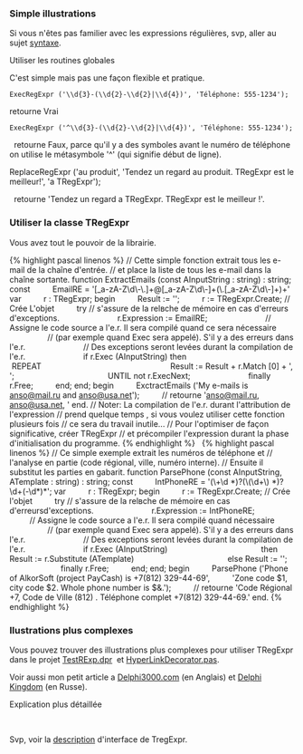 ### Simple illustrations

Si vous n'êtes pas familier avec les expressions régulières, svp, aller
au sujet [syntaxe](regexp_syntax.html).

Utiliser les routines globales

C'est simple mais pas une façon flexible et pratique.

    ExecRegExpr ('\\d{3}-(\\d{2}-\\d{2}|\\d{4})', 'Téléphone: 555-1234');

retourne Vrai

    ExecRegExpr ('^\\d{3}-(\\d{2}-\\d{2}|\\d{4})', 'Téléphone: 555-1234');

   retourne Faux, parce qu'il y a des symboles avant le numéro de
téléphone on utilise le métasymbole '^' (qui signifie début de ligne).

ReplaceRegExpr ('au produit', 'Tendez un regard au produit. TRegExpr est
le meilleur!', 'а TRegExpr');

   retourne 'Tendez un regard а TRegExpr. TRegExpr est le meilleur !'.


### Utiliser la classe TRegExpr

Vous avez tout le pouvoir de la librairie.

{% highlight pascal linenos %}
// Cette simple fonction extrait tous les e-mail de la chaîne d'entrée.
// et place la liste de tous les e-mail dans la chaîne sortante.
function ExtractEmails (const AInputString : string) : string;
const
         EmailRE = '\[\_a-zA-Z\\d\\-\\.\]+@\[\_a-zA-Z\\d\\-\]+(\\.\[\_a-zA-Z\\d\\-\]+)+'
var
         r : TRegExpr;
begin
         Result := '';
         r := TRegExpr.Create; // Crée L'objet
         try // s'assure de la relвche de mémoire en cas d'erreurs d'exceptions.
                         r.Expression := EmailRE;
                         // Assigne le code source а l'e.r. Il sera compilé quand ce sera nécessaire
                         // (par exemple quand Exec sera appelé). S'il y a des erreurs dans l'e.r.
                         // Des exceptions seront levées durant la compilation de l'e.r.
                         if r.Exec (AInputString) then
                                         REPEAT
                                                         Result := Result + r.Match \[0\] + ', ';
                                         UNTIL not r.ExecNext;
                         finally r.Free;
         end;
end;
begin
         ExctractEmails ('My e-mails is anso@mail.ru and anso@usa.net');
         // retourne 'anso@mail.ru, anso@usa.net, '
end.
// Noter: La compilation de l'e.r. durant l'attribution de l'expression
// prend quelque temps , si vous voulez utiliser cette fonction plusieurs fois
// ce sera du travail inutile...
// Pour l'optimiser de façon significative, créer TRegExpr
// et précompiler l'expression durant la phase d'initialisation du programme.
{% endhighlight %}
 
{% highlight pascal linenos %}
// Ce simple exemple extrait les numéros de téléphone et
// l'analyse en partie (code régional, ville, numéro interne).
// Ensuite il substitut les parties en gabarit.
function ParsePhone (const AInputString, ATemplate : string) : string;
const
         IntPhoneRE = '(\\+\\d \*)?(\\(\\d+\\) \*)?\\d+(-\\d\*)\*';
var
         r : TRegExpr;
begin
         r := TRegExpr.Create; // Crée l'objet
         try // s'assure de la relвche de mémoire en cas d'erreursd'exceptions.
                         r.Expression := IntPhoneRE;
                         // Assigne le code source а l'e.r. Il sera compilé quand nécessaire
                         // (par exemple quand Exec sera appelé). S'il y a des erreurs dans l'e.r.
                         // Des exceptions seront levées durant la compilation de l'e.r.
                         if r.Exec (AInputString)
                                         then Result := r.Substitute (ATemplate)
                                         else Result := '';
                         finally r.Free;
         end;
end;
begin
         ParsePhone ('Phone of AlkorSoft (project PayCash) is +7(812) 329-44-69',
         'Zone code $1, city code $2. Whole phone number is $&.');
         // retourne 'Code Régional +7, Code de Ville (812) . Téléphone complet +7(812) 329-44-69.'
end.
{% endhighlight %}

### Ilustrations plus complexes

Vous pouvez trouver des illustrations plus complexes pour utiliser
TRegExpr dans le projet [TestRExp.dpr](tregexpr_testrexp.html)  et
[HyperLinkDecorator.pas](#hyperlinksdecorator.html).

Voir aussi mon petit article а
[Delphi3000.com](%60http://www.delphi3000.com/member.asp?ID=1300',%60',1)
(en Anglais) et [Delphi
Kingdom](%60http://delphi.vitpc.com/mastering/strings_birds_eye_view.htm',%60',1)
(en Russe).


Explication plus détaillée

 

Svp, voir la [description](tregexpr_interface.html) d'interface de
TregExpr.

 
